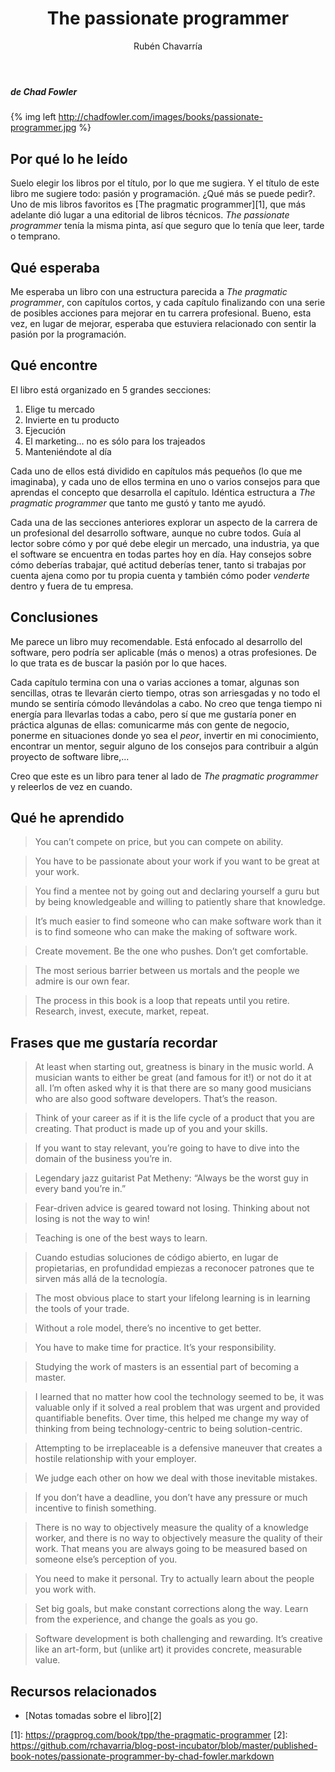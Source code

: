 ﻿---
layout: post
title: "The passionate programmer"
date:
author: Rubén Chavarría
comments: true
categories: 
- personal
- book reviews
published: true
footer: false
sidebar: true
---

##### de Chad Fowler

{% img left http://chadfowler.com/images/books/passionate-programmer.jpg %}

## Por qué lo he leído

Suelo elegir los libros por el título, por lo que me sugiera. Y el título de
este libro me sugiere todo: pasión y programación. ¿Qué más se puede pedir?.
Uno de mis libros favoritos es [The pragmatic programmer][1], que más adelante
dió lugar a una editorial de libros técnicos. *The passionate programmer* tenía
la misma pinta, así que seguro que lo tenía que leer, tarde o temprano.

<!-- more -->

## Qué esperaba

Me esperaba un libro con una estructura parecida a *The pragmatic programmer*,
con capítulos cortos, y cada capítulo finalizando con una serie de posibles
acciones para mejorar en tu carrera profesional. Bueno, esta vez, en lugar de
mejorar, esperaba que estuviera relacionado con sentir la pasión por la
programación.

## Qué encontre

El libro está organizado en 5 grandes secciones:

1. Elige tu mercado
2. Invierte en tu producto
3. Ejecución
4. El marketing... no es sólo para los trajeados
5. Manteniéndote al día

Cada uno de ellos está dividido en capítulos más pequeños (lo que me
imaginaba), y cada uno de ellos termina en uno o varios consejos para que
aprendas el concepto que desarrolla el capítulo. Idéntica estructura a *The
pragmatic programmer* que tanto me gustó y tanto me ayudó.

Cada una de las secciones anteriores explorar un aspecto de la carrera de un
profesional del desarrollo software, aunque no cubre todos. Guía al lector
sobre cómo y por qué debe elegir un mercado, una industria, ya que el software
se encuentra en todas partes hoy en día. Hay consejos sobre cómo deberías
trabajar, qué actitud deberías tener, tanto si trabajas por cuenta ajena como
por tu propia cuenta y también cómo poder *venderte* dentro y fuera de tu
empresa. 

## Conclusiones

Me parece un libro muy recomendable. Está enfocado al desarrollo del software,
pero podría ser aplicable (más o menos) a otras profesiones. De lo que trata es
de buscar la pasión por lo que haces.

Cada capítulo termina con una o varias acciones a tomar, algunas son sencillas,
otras te llevarán cierto tiempo, otras son arriesgadas y no todo el mundo se
sentiría cómodo llevándolas a cabo. No creo que tenga tiempo ni energía para
llevarlas todas a cabo, pero sí que me gustaría poner en práctica algunas de
ellas: comunicarme más con gente de negocio, ponerme en situaciones donde yo
sea el *peor*, invertir en mi conocimiento, encontrar un mentor, seguir alguno
de los consejos para contribuir a algún proyecto de software libre,...

Creo que este es un libro para tener al lado de *The pragmatic programmer* y
releerlos de vez en cuando. 

## Qué he aprendido

> You can’t compete on price, but you can compete on ability.

> You have to be passionate about your work if you want to be great at your
> work.

> You find a mentee not by going out and declaring yourself a guru but by being
> knowledgeable and willing to patiently share that knowledge.

> It’s much easier to find someone who can make software work than it is to
> find someone who can make the making of software work.

> Create movement. Be the one who pushes. Don’t get comfortable. 

> The most serious barrier between us mortals and the people we admire is our
> own fear.

> The process in this book is a loop that repeats until you retire. Research,
> invest, execute, market, repeat.

## Frases que me gustaría recordar

> At least when starting out, greatness is binary in the music world. A
> musician wants to either be great (and famous for it!) or not do it at all.
> I’m often asked why it is that there are so many good musicians who are also
> good software developers. That’s the reason.

> Think of your career as if it is the life cycle of a product that you are
> creating. That product is made up of you and your skills.

> If you want to stay relevant, you’re going to have to dive into the domain of
> the business you’re in.

> Legendary jazz guitarist Pat Metheny: “Always be the worst guy in every band
> you’re in.”

> Fear-driven advice is geared toward not losing. Thinking about not losing is
> not the way to win!

> Teaching is one of the best ways to learn.

> Cuando estudias soluciones de código abierto, en lugar de propietarias, en
> profundidad empiezas a reconocer patrones que te sirven más allá de la
> tecnología.

> The most obvious place to start your lifelong learning is in learning the
> tools of your trade.

> Without a role model, there’s no incentive to get better.

> You have to make time for practice. It’s your responsibility.

> Studying the work of masters is an essential part of becoming a master.

> I learned that no matter how cool the technology seemed to be, it was
> valuable only if it solved a real problem that was urgent and provided
> quantifiable benefits. Over time, this helped me change my way of thinking
> from being technology-centric to being solution-centric.

> Attempting to be irreplaceable is a defensive maneuver that creates a hostile
> relationship with your employer.

> We judge each other on how we deal with those inevitable mistakes.

> If you don’t have a deadline, you don’t have any pressure or much incentive
> to finish something.

> There is no way to objectively measure the quality of a knowledge worker, and
> there is no way to objectively measure the quality of their work. That means
> you are always going to be measured based on someone else’s perception of
> you.

> You need to make it personal. Try to actually learn about the people you work
> with.

> Set big goals, but make constant corrections along the way. Learn from the
> experience, and change the goals as you go.

> Software development is both challenging and rewarding. It’s creative like an
> art-form, but (unlike art) it provides concrete, measurable value.

## Recursos relacionados

- [Notas tomadas sobre el libro][2]

[1]: https://pragprog.com/book/tpp/the-pragmatic-programmer [2]:
https://github.com/rchavarria/blog-post-incubator/blob/master/published-book-notes/passionate-programmer-by-chad-fowler.markdown


